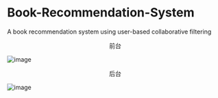 # Book-Recommendation-System
A book recommendation system using user-based collaborative filtering

<center>前台</center>

![image](https://user-images.githubusercontent.com/56944389/172284099-e01d440b-368b-4b10-8ef3-cda3fc38b2d8.png)

<center>后台</center>

![image](https://user-images.githubusercontent.com/56944389/172284280-a39d95d8-09ed-4cfa-b8c8-eb6a1cfdbeb2.png)
